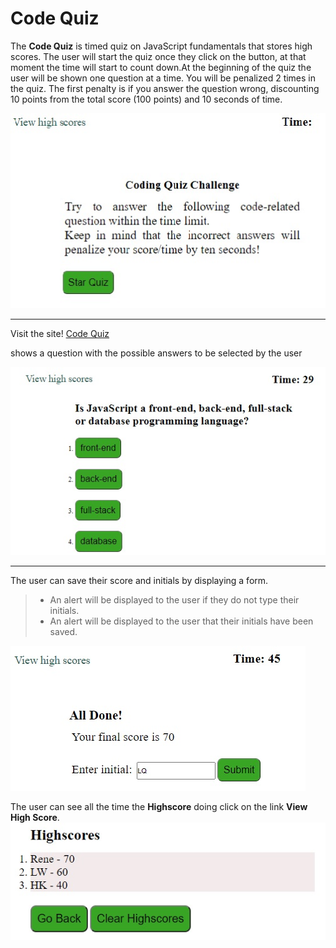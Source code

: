 # Code Quiz



The **Code Quiz** is timed quiz on JavaScript fundamentals that stores high scores.
The user will start the quiz once they click on the button, at that moment the time will start to count down.At the beginning of the quiz the user will be shown one question at a time.
You will be penalized 2 times in the quiz. The first penalty is if you answer the question wrong, discounting 10 points from the total score (100 points) and 10 seconds of time.




 ![Homepage](/assets/images/home-page.jpg)
 ______________________________________________________________________________________
 Visit the site! [Code Quiz](https://anniavd.github.io/code-quiz/)



shows a question with the possible answers to be selected by the user

 ![show the question wit possible answer](/assets/images/question-answers.jpg)
 ________________________________________________________________________________________

The user can save their score and initials by displaying a form.
> - An alert will be displayed to the user if they do not type their initials.
> - An alert will be displayed to the user that their initials have been saved.

 ![show the final score](/assets/images/score-final.jpg)


 The user can see all the time the **Highscore** doing click on the link **View High Score**.
  ![show the final score](/assets/images/highscore.jpg)

